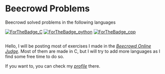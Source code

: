 # Beecrowd Problems
Beecrowd solved problems in the following languages

[![ForTheBadge_C](https://img.shields.io/badge/C-00599C?style=for-the-badge&logo=c&logoColor=white)]() [![ForTheBadge_python](https://img.shields.io/badge/Python-FFD43B?style=for-the-badge&logo=python&logoColor=blue)]() [![ForTheBadge_cpp](	https://img.shields.io/badge/C%2B%2B-00599C?style=for-the-badge&logo=c%2B%2B&logoColor=white)]()

##

Hello, I will be posting most of exercises I made in the [<em><ins>Beecrowd Online Judge</ins></em>](https://judge.beecrowd.com/en). Most of them are made in C, but I will try to add more languages as I find some free time to do so.

If you want to, you can check my [<em><ins>profile</ins></em>](https://judge.beecrowd.com/en/profile/562304) there.
